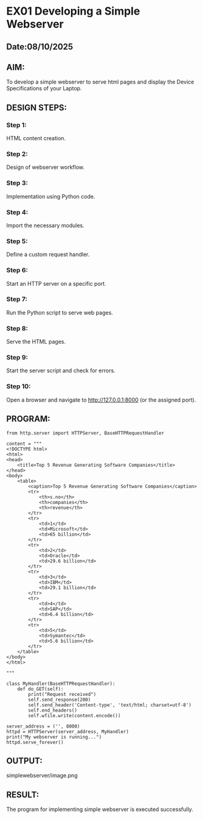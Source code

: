 # EX01 Developing a Simple Webserver
## Date:08/10/2025

## AIM:
To develop a simple webserver to serve html pages and display the Device Specifications of your Laptop.

## DESIGN STEPS:
### Step 1: 
HTML content creation.

### Step 2:
Design of webserver workflow.

### Step 3:
Implementation using Python code.

### Step 4:
Import the necessary modules.

### Step 5:
Define a custom request handler.

### Step 6:
Start an HTTP server on a specific port.

### Step 7:
Run the Python script to serve web pages.

### Step 8:
Serve the HTML pages.

### Step 9:
Start the server script and check for errors.

### Step 10:
Open a browser and navigate to http://127.0.0.1:8000 (or the assigned port).

## PROGRAM:
```
from http.server import HTTPServer, BaseHTTPRequestHandler

content = """
<!DOCTYPE html>
<html>
<head>
    <title>Top 5 Revenue Generating Software Companies</title>
</head>
<body>
    <table>
        <caption>Top 5 Revenue Generating Software Companies</caption>
        <tr>
            <th>s.no</th>
            <th>companies</th>
            <th>revenue</th>
        </tr>
        <tr>
            <td>1</td>
            <td>Microsoft</td>
            <td>65 billion</td>
        </tr>
        <tr>
            <td>2</td>
            <td>Oracle</td>
            <td>29.6 billion</td>
        </tr>
        <tr>
            <td>3</td>
            <td>IBM</td>
            <td>29.1 billion</td>
        </tr>
        <tr>
            <td>4</td>
            <td>SAP</td>
            <td>6.4 billion</td>
        </tr>
        <tr>
            <td>5</td>
            <td>Symantec</td>
            <td>5.6 billion</td>
        </tr>
    </table>
</body>
</html>

"""

class MyHandler(BaseHTTPRequestHandler):
    def do_GET(self):
        print("Request received")
        self.send_response(200)
        self.send_header('Content-type', 'text/html; charset=utf-8')
        self.end_headers()
        self.wfile.write(content.encode())

server_address = ('', 8000)
httpd = HTTPServer(server_address, MyHandler)
print("My webserver is running...")
httpd.serve_forever()

```

## OUTPUT:
simplewebserver/image.png

## RESULT:
The program for implementing simple webserver is executed successfully.

